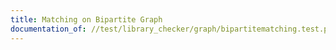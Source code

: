 ```yaml
---
title: Matching on Bipartite Graph
documentation_of: //test/library_checker/graph/bipartitematching.test.py
---
```


